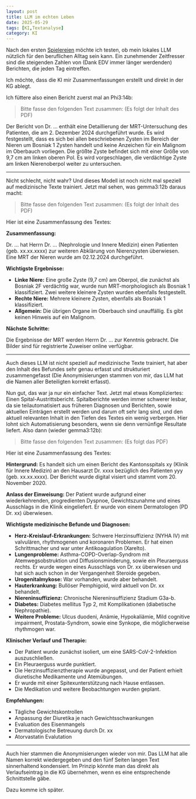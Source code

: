 ```yaml
---
layout: post
title: LLM im echten Leben
date: 2025-05-29
tags: [KI,Textanalyse]
category: KI
---
```


Nach den ersten [Spielereien](/2025/05/llm2) möchte ich testen, ob mein lokales LLM nützlich für den beruflichen Alltag sein kann. Ein zunehmender Zeitfresser sind die steigenden Zahlen von (Dank EDV immer länger werdenden) Berichten, die jeden Tag eintreffen.

Ich möchte, dass die KI mir Zusammenfassungen erstellt und direkt in der KG ablegt.

Ich füttere also einen Bericht zuerst mal an Phi3:14b:

> Bitte fasse den folgenden Text zusammen:  (Es folgt der Inhalt des PDF)

Der Bericht von Dr. ... enthält eine Detaillierung der MRT-Untersuchung des Patienten, die am 2. Dezember 2024 durchgeführt wurde. Es wird  festgestellt, dass es sich bei allen beschriebenen Zysten im Bereich der Nieren um Bosniak 1 Zysten handelt und keine Anzeichen für ein Malignom im  Oberbauch vorliegen. Die größte Zyste befindet sich mit einer Größe von 9,7 cm am linken oberen Pol. Es wird vorgeschlagen, die verdächtige Zyste am linken Nierenoberpol weiter zu untersuchen.

-----------

Nicht schlecht, nicht wahr? Und dieses Modell ist noch nicht mal speziell auf medizinische Texte trainiert. Jetzt mal sehen, was gemma3:12b daraus macht:


> Bitte fasse den folgenden Text zusammen:  (Es folgt der Inhalt des PDF)

Hier ist eine Zusammenfassung des Textes:

**Zusammenfassung:**

Dr. ... hat Herrn Dr. ... (Nephrologie und Innere Medizin) einen Patienten (geb. xx.xx.xxxx) 
zur weiteren Abklärung von Nierenzysten überwiesen. Eine MRT der Nieren wurde am 02.12.2024 durchgeführt.

**Wichtigste Ergebnisse:**

*   **Linke Niere:** Eine große Zyste (9,7 cm) am Oberpol, die zunächst als Bosniak 2F verdächtig war, wurde nun MRT-morphologisch als Bosniak 1 
klassifiziert. Zwei weitere kleinere Zysten wurden ebenfalls festgestellt.
*   **Rechte Niere:** Mehrere kleinere Zysten, ebenfalls als Bosniak 1 klassifiziert.
*   **Allgemein:** Die übrigen Organe im Oberbauch sind unauffällig. Es gibt keinen Hinweis auf ein Malignom.

**Nächste Schritte:**

Die Ergebnisse der MRT werden Herrn Dr. ... zur Kenntnis gebracht. Die Bilder sind für registrierte Zuweiser online verfügbar.

----------------

Auch dieses LLM ist nicht speziell auf medizinische Texte trainiert, hat aber den Inhalt des Befundes sehr genau erfasst und strukturiert zusammengefasst (Die Anonymisierungen stammen von mir, das LLM hat die Namen aller Beteiligten korrekt erfasst).

Nun gut, das war ja nur ein einfacher Text. Jetzt mal etwas Kompliziertes: Einen Spital-Austrittsbericht. Spitalberichte werden immer schwerer lesbar, da sie teilautomatisiert aus früheren Diagnosen und Berichten, sowie aktuellen Einträgen erstellt werden und darum oft sehr lang sind, und den aktuell relevanten Inhalt in den Tiefen des Textes ein wenig verbergen. Hier lohnt sich Automatisierung besonders, wenn sie denn vernünfige Resultate liefert. Also dann (wieder gemma3:12b):

> Bitte fasse den folgenden Text zusammen: (Es folgt das PDF)

Hier ist eine Zusammenfassung des Textes:

**Hintergrund:**
Es handelt sich um einen Bericht des Kantonsspitals xy (Klinik für Innere Medizin) an den Hausarzt Dr. xxxx bezüglich des Patienten 
yyy (geb. xx.xx.xxxx). Der Bericht wurde digital visiert und stammt vom 20. November 2020.

**Anlass der Einweisung:**
Der Patient wurde aufgrund einer wiederkehrenden, progredienten Dyspnoe, Gewichtszunahme und eines Ausschlags in die Klinik eingeliefert. Er wurde von einem Dermatologen (PD Dr. xx) überwiesen.

**Wichtigste medizinische Befunde und Diagnosen:**

*   **Herz-Kreislauf-Erkrankungen:** Schwere Herzinsuffizienz (NYHA IV) mit valvulären, rhythmogenen und koronaren Problemen. Er hat einen Schrittmacher und war unter Antikoagulation (Xarelto).
*   **Lungenprobleme:** Asthma-COPD-Overlap-Syndrom mit Atemwegsobstruktion und Diffusionsminderung, sowie ein Pleuraerguss rechts. Er wurde wegen eines Ausschlags von Dr. xx überwiesen und hat sich auch schon in der Vergangenheit Steroide gegeben.
*   **Urogenitalmykose:** War vorhanden, wurde aber behandelt.
*   **Hauterkrankung:** Bullöser Pemphigoid, wird aktuell von Dr. xx behandelt.
*   **Niereninsuffizienz:** Chronische Niereninsuffizienz Stadium G3a-b.
*   **Diabetes:** Diabetes mellitus Typ 2, mit Komplikationen (diabetische Nephropathie).
*   **Weitere Probleme:** Ulcus duodeni, Anämie, Hypokaliämie, Mild cognitive impairment, Prostata-Syndrom, sowie eine Synkope, die möglicherweise rhythmogen war.

**Klinischer Verlauf und Therapie:**

*   Der Patient wurde zunächst isoliert, um eine SARS-CoV-2-Infektion auszuschließen.
*   Ein Pleuraerguss wurde punktiert.
*   Die Herzinsuffizienztherapie wurde angepasst, und der Patient erhielt diuretische Medikamente und Atemübungen.
*   Er wurde mit einer Spitexunterstützung nach Hause entlassen.
*   Die Medikation und weitere Beobachtungen wurden geplant.

**Empfehlungen:**

*   Tägliche Gewichtskontrollen
*   Anpassung der Diuretika je nach Gewichtsschwankungen
*   Evaluation des Eisenmangels
*   Dermatologische Betreuung durch Dr. xx
*   Atorvastatin Evalutation

----------------

Auch hier stammen die Anonymisierungen wieder von mir. Das LLM hat alle Namen korrekt wiedergegeben und den fünf Seiten langen Text sinnerhaltend kondensiert. Im Prinzip könnte man das direkt als Verlaufseintrag in die KG übernehmen, wenn es eine entsprechende Schnittstelle gäbe.

Dazu komme ich später.

